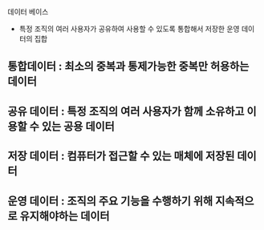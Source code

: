 데이터 베이스
-   특정 조직의 여러 사용자가 공유하여 사용할 수 있도록 통합해서 저장한 운영 데이터의 집합

## 통합데이터 : 최소의 중복과 통제가능한 중복만 허용하는 데이터
## 공유 데이터 : 특정 조직의 여러 사용자가 함께 소유하고 이용할 수 있는 공용 데이터
## 저장 데이터 : 컴퓨터가 접근할 수 있는 매체에 저장된 데이터
## 운영 데이터 : 조직의 주요 기능을 수행하기 위해 지속적으로 유지해야하는 데이터
<style>
데이터베이스의 특성
<ol>
<li>실시간 접근 - 사용자의 데이터 요구에 실시간으로 응답</li>
<li>내용 기반 참조 - 데이터가 저장된 주소나 위치가 아닌 내용으로 참조</li>
<li>계속 변화 -  데이터의 계속적인 삽입, 삭제, 수정을 통해 현재의 정확한 데이터를 유지</li>
<li>동시 공유 - 서로 다른 데이터의 동시 사용뿐만 아니라 같은 데이터의 동시 사용도 지원</li>
</ol>